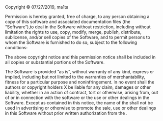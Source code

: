 Copyright © 07/27/2019, ma1ta

Permission is hereby granted, free of charge, to any person obtaining a copy of this software
and associated documentation files (the “Software”),to deal in the Software without restriction,
including without limitation the rights to use, copy, modify, merge, publish, distribute, sublicense,
and/or sell copies of the Software, and to permit persons to whom the Software is furnished to do so,
subject to the following conditions:

The above copyright notice and this permission notice shall be included in all copies
or substantial portions of the Software.

The Software is provided “as is”, without warranty of any kind, express or implied, including but not limited to
the warranties of merchantability, fitness for a particular purpose and noninfringement.
In no event shall the authors or copyright holders X be liable for any claim, damages or other liability,
whether in an action of contract, tort or otherwise, arising from, out of or in connection with the software
or the use or other dealings in the Software.
Except as contained in this notice, the name of the <copyright holders> shall not be used in advertising
or otherwise to promote the sale, use or other dealings in this Software without prior written authorization
from the <copyright holders>.